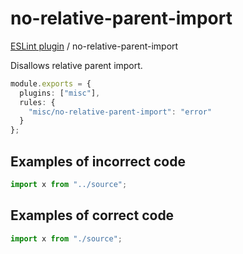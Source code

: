 # no-relative-parent-import

[ESLint plugin](https://iliubinskii.github.io/eslint-plugin-misc/) / no-relative-parent-import

Disallows relative parent import.

```ts
module.exports = {
  plugins: ["misc"],
  rules: {
    "misc/no-relative-parent-import": "error"
  }
};
```

## Examples of incorrect code

```ts
import x from "../source";
```

## Examples of correct code

```ts
import x from "./source";
```